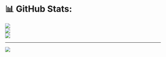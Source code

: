 # 📊 GitHub Stats:
![](https://github-readme-stats.vercel.app/api?username=hamidrazza&theme=dark&hide_border=false&include_all_commits=false&count_private=false)<br/>
![](https://github-readme-streak-stats.herokuapp.com/?user=hamidrazza&theme=dark&hide_border=false)<br/>
![](https://github-readme-stats.vercel.app/api/top-langs/?username=hamidrazza&theme=dark&hide_border=false&include_all_commits=false&count_private=false&layout=compact)

---
[![](https://visitcount.itsvg.in/api?id=hamidrazza&icon=0&color=0)](https://visitcount.itsvg.in)

<!-- Proudly created with GPRM ( https://gprm.itsvg.in ) -->
